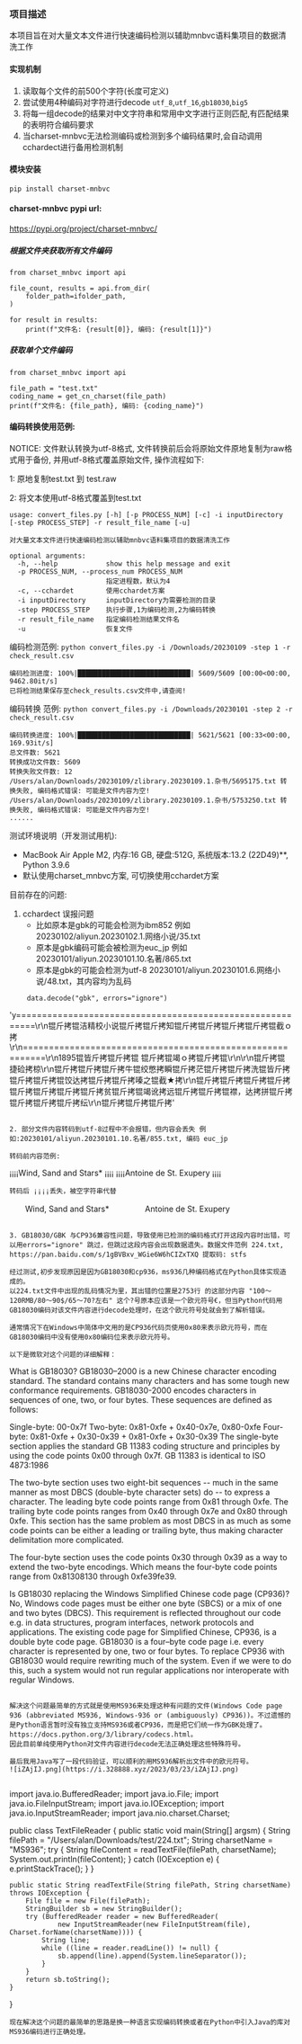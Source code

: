 ### 项目描述
本项目旨在对大量文本文件进行快速编码检测以辅助mnbvc语料集项目的数据清洗工作

#### 实现机制
1. 读取每个文件的前500个字符(长度可定义)
2. 尝试使用4种编码对字符进行decode ```utf_8```,```utf_16```,```gb18030```,```big5```
3. 将每一组decode的结果对中文字符串和常用中文字进行正则匹配,有匹配结果的表明符合编码要求
4. 当charset-mnbvc无法检测编码或检测到多个编码结果时,会自动调用cchardect进行备用检测机制

#### 模块安装
```
pip install charset-mnbvc
```

#### charset-mnbvc pypi url:
https://pypi.org/project/charset-mnbvc/

##### 根据文件夹获取所有文件编码
```
from charset_mnbvc import api

file_count, results = api.from_dir(
    folder_path=ifolder_path,
)

for result in results:
    print(f"文件名: {result[0]}, 编码: {result[1]}")

```

##### 获取单个文件编码
```
from charset_mnbvc import api

file_path = "test.txt"
coding_name = get_cn_charset(file_path)
print(f"文件名: {file_path}, 编码: {coding_name}")

```

#### 编码转换使用范例:
NOTICE: 文件默认转换为utf-8格式, 文件转换前后会将原始文件原地复制为raw格式用于备份, 并用utf-8格式覆盖原始文件, 操作流程如下:

1: 原地复制test.txt 到 test.raw

2: 将文本使用utf-8格式覆盖到test.txt

```
usage: convert_files.py [-h] [-p PROCESS_NUM] [-c] -i inputDirectory [-step PROCESS_STEP] -r result_file_name [-u]

对大量文本文件进行快速编码检测以辅助mnbvc语料集项目的数据清洗工作

optional arguments:
  -h, --help            show this help message and exit
  -p PROCESS_NUM, --process_num PROCESS_NUM
                        指定进程数，默认为4
  -c, --cchardet        使用cchardet方案
  -i inputDirectory     inputDirectory为需要检测的目录
  -step PROCESS_STEP    执行步骤,1为编码检测,2为编码转换
  -r result_file_name   指定编码检测结果文件名
  -u                    恢复文件
```
编码检测范例:
`python convert_files.py -i /Downloads/20230109 -step 1 -r check_result.csv`

```
编码检测进度: 100%|████████████████████████████| 5609/5609 [00:00<00:00, 9462.80it/s]
已将检测结果保存至check_results.csv文件中,请查阅!
```

编码转换 范例:
`python convert_files.py -i /Downloads/20230101 -step 2 -r check_result.csv`
```
编码转换进度: 100%|████████████████████████████| 5621/5621 [00:33<00:00, 169.93it/s]
总文件数: 5621
转换成功文件数: 5609
转换失败文件数: 12
/Users/alan/Downloads/20230109/zlibrary.20230109.1.杂书/5695175.txt 转换失败, 编码格式错误: 可能是文件内容为空!
/Users/alan/Downloads/20230109/zlibrary.20230109.1.杂书/5753250.txt 转换失败, 编码格式错误: 可能是文件内容为空!
......
```

测试环境说明（开发测试用机):
* MacBook Air Apple M2, 内存:16 GB, 硬盘:512G, 系统版本:13.2 (22D49)**, Python 3.9.6
* 默认使用charset_mnbvc方案, 可切换使用cchardet方案

目前存在的问题:

1. cchardect 误报问题
    * 比如原本是gbk的可能会检测为ibm852 例如 20230102/aliyun.20230102.1.网络小说/35.txt
    * 原本是gbk编码可能会被检测为euc_jp 例如 20230101/aliyun.20230101.10.名著/865.txt
    * 原本是gbk的可能会检测为utf-8 20230101/aliyun.20230101.6.网络小说/48.txt，其内容均为乱码
    ```
     data.decode("gbk", errors="ignore")
'y==========================================================\r\n锟斤拷锟洁精校小说锟斤拷锟斤拷知锟斤拷锟斤拷锟斤拷锟斤拷锟截ｏ拷\r\n==========================================================\r\n1895锟皆斤拷锟斤拷锟 锟斤拷锟竭ｏ拷锟斤拷锟\r\n\r\n锟斤拷锟捷硷拷椋\r\n锟斤拷锟斤拷锟斤拷牛锟绞憋拷瞬锟斤拷茫锟斤拷锟斤拷洗锟皆斤拷锟斤拷锟斤拷锟饺达拷锟斤拷锟斤拷嗪之锟截★拷\r\n锟斤拷锟斤拷锟斤拷锟斤拷锟斤拷锟斤拷锟斤拷锟斤拷贫锟斤拷锟竭讹拷远锟斤拷锟斤拷锟襟，达拷拼锟斤拷锟斤拷锟斤拷锟斤拷纭\r\n锟斤拷锟斤拷锟斤拷'
```

2. 部分文件内容转码到utf-8过程中不会报错，但内容会丢失 例如:20230101/aliyun.20230101.10.名著/855.txt, 编码 euc_jp

转码前内容范例:
```
¡¡¡¡Wind, Sand and Stars*
¡¡¡¡
¡¡¡¡Antoine de St. Exupery
¡¡¡¡
```
转码后 ¡¡¡¡丢失，被空字符串代替
```
　　Wind, Sand and Stars*
　　
　　Antoine de St. Exupery
　　
```

3. GB18030/GBK 与CP936兼容性问题，导致使用已检测的编码格式打开这段内容时出错，可以用errors="ignore" 跳过，但跳过这段内容会出现数据遗失。数据文件范例 224.txt, https://pan.baidu.com/s/1gBVBxv_WGie6W6hCIZxTXQ 提取码: stfs

经过测试,初步发现原因是因为GB18030和cp936，ms936几种编码格式在Python具体实现造成的。
以224.txt文件中出现的乱码情况为里，其出错的位置是2753行 的这部分内容 "100～120RMB/80～90$/65～70?左右" 这个?号原本应该是一个欧元符号€，但当Python代码用GB18030编码对该文件内容进行decode处理时，在这个欧元符号处就会到了解析错误。

通常情况下在Windows中简体中文用的是CP936代码页使用0x80来表示欧元符号，而在GB18030编码中没有使用0x80编码位来表示欧元符号。

以下是微软对这个问题的详细解释：

```
What is GB18030?
GB18030–2000 is a new Chinese character encoding standard. The standard contains many characters and has some tough new conformance requirements. GB18030-2000 encodes characters in sequences of one, two, or four bytes. These sequences are defined as follows:

 Single-byte: 00-0x7f
 Two-byte: 0x81-0xfe + 0x40-0x7e, 0x80-0xfe
 Four-byte: 0x81-0xfe + 0x30-0x39 + 0x81-0xfe + 0x30-0x39
The single-byte section applies the standard GB 11383 coding structure and principles by using the code points 0x00 through 0x7f. GB 11383 is identical to ISO 4873:1986

The two-byte section uses two eight-bit sequences -- much in the same manner as most DBCS (double-byte character sets) do -- to express a character. The leading byte code points range from 0x81 through 0xfe. The trailing byte code points ranges from 0x40 through 0x7e and 0x80 through 0xfe. This section has the same problem as most DBCS in as much as some code points can be either a leading or trailing byte, thus making character delimitation more complicated.

The four-byte section uses the code points 0x30 through 0x39 as a way to extend the two-byte encodings. Which means the four-byte code points range from 0x81308130 through 0xfe39fe39.

Is GB18030 replacing the Windows Simplified Chinese code page (CP936)?
No, Windows code pages must be either one byte (SBCS) or a mix of one and two bytes (DBCS). This requirement is reflected throughout our code e.g. in data structures, program interfaces, network protocols and applications. The existing code page for Simplified Chinese, CP936, is a double byte code page. GB18030 is a four–byte code page i.e. every character is represented by one, two or four bytes. To replace CP936 with GB18030 would require rewriting much of the system. Even if we were to do this, such a system would not run regular applications nor interoperate with regular Windows.
```

解决这个问题最简单的方式就是使用MS936来处理这种有问题的文件(Windows Code page 936 (abbreviated MS936, Windows-936 or (ambiguously) CP936))。不过遗憾的是Python语言暂时没有独立支持MS936或者CP936，而是把它们统一作为GBK处理了。https://docs.python.org/3/library/codecs.html。
因此目前单纯使用Python对文件内容进行decode无法正确处理这些特殊符号。

最后我用Java写了一段代码验证，可以顺利的用MS936解析出文件中的欧元符号。
![iZAjIJ.png](https://i.328888.xyz/2023/03/23/iZAjIJ.png)


```
import java.io.BufferedReader;
import java.io.File;
import java.io.FileInputStream;
import java.io.IOException;
import java.io.InputStreamReader;
import java.nio.charset.Charset;

public class TextFileReader {
    public static void main(String[] argsm) {
        String filePath = "/Users/alan/Downloads/test/224.txt";
        String charsetName = "MS936";
        try {
            String fileContent = readTextFile(filePath, charsetName);
            System.out.println(fileContent);
        } catch (IOException e) {
            e.printStackTrace();
        }
    }

    public static String readTextFile(String filePath, String charsetName) throws IOException {
        File file = new File(filePath);
        StringBuilder sb = new StringBuilder();
        try (BufferedReader reader = new BufferedReader(
                new InputStreamReader(new FileInputStream(file), Charset.forName(charsetName)))) {
            String line;
            while ((line = reader.readLine()) != null) {
                sb.append(line).append(System.lineSeparator());
            }
        }
        return sb.toString();
    }
}

```
现在解决这个问题的最简单的思路是换一种语言实现编码转换或者在Python中引入Java的库对MS936编码进行正确处理。





